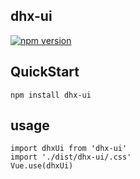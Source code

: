 ## dhx-ui
[![npm version](https://badge.fury.io/js/dhx-ui.svg)](https://badge.fury.io/js/dhx-ui)
## QuickStart
```base
npm install dhx-ui
```

## usage
```
import dhxUi from 'dhx-ui'
import './dist/dhx-ui/.css'
Vue.use(dhxUi)
```